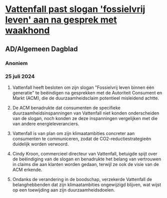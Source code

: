 # [Vattenfall past slogan 'fossielvrij leven' aan na gesprek met waakhond](https://advance.lexis.com/api/document?collection=news&id=urn:contentItem:6CJR-XDH1-DY0X-902R-00000-00&context=1519360)
## AD/Algemeen Dagblad
### Anoniem
### 25 juli 2024

1. Vattenfall heeft besloten om zijn slogan "Fossielvrij leven binnen één generatie" te beëindigen na gesprekken met de Autoriteit Consument en Markt (ACM), die de duurzaamheidsclaim potentieel misleidend achtte.

2. De ACM benadrukte dat consumenten de specifieke duurzaamheidsinspanningen van Vattenfall niet konden onderscheiden van de slogan, noch konden ze deze inspanningen vergelijken met die van andere energieleveranciers.

3. Vattenfall is van plan om zijn klimaatambities concreter aan consumenten te communiceren, zodat de CO2-reductiestrategieën duidelijk worden verwoord.

4. Cindy Kroon, commercieel directeur van Vattenfall, betuigde spijt over de beëindiging van de slogan en benadrukte het belang van vertrouwen in claims die aan klanten worden gedaan, terwijl ze ook de visie van de ACM erkende.

5. Ondanks de verandering in de boodschap, verzekerde Vattenfall de belanghebbenden dat zijn klimaatambities ongewijzigd blijven, wat wijst op een toewijding aan zijn duurzaamheidsdoelen.